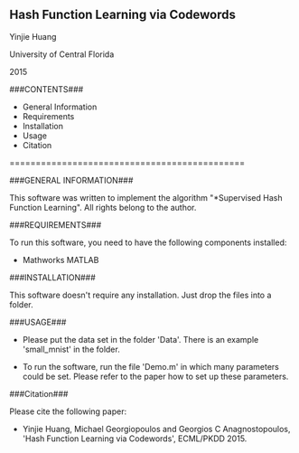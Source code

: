 
## Hash Function Learning via Codewords ##
 
 Yinjie Huang
 
 University of Central Florida
 
 2015


###CONTENTS###

- General Information
- Requirements
- Installation
- Usage
- Citation

=============================================

###GENERAL INFORMATION###

This software was written to implement the algorithm "*Supervised Hash Function Learning". All rights belong to the author.



###REQUIREMENTS###

To run this software, you need to have the following components installed:

- Mathworks MATLAB



###INSTALLATION###

This software doesn't require any installation. Just drop the files into a folder.



###USAGE###

- Please put the data set in the folder 'Data'. There is an example 'small_mnist' in the folder.

- To run the software, run the file 'Demo.m' in which many parameters could be set. Please refer to the paper how to set up these parameters.  

###Citation###

Please cite the following paper:

- Yinjie Huang, Michael Georgiopoulos and Georgios C Anagnostopoulos, 'Hash Function Learning via Codewords', ECML/PKDD 2015.

